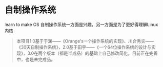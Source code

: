 # 自制操作系统
learn to make OS
自制操作系统一方面是兴趣，另一方面是为了更好得理解Linux内核

> 本项目1.0基于于渊——《Orange's一个操作系统的实现》、川合秀实——《30天自制操作系统》，2.0基于田宇——《一个64位操作系统的设计与实现》，3.0在两个版本（都是半成品）的基础上自己修改简化，目前正在完善中，也是未完成品。



